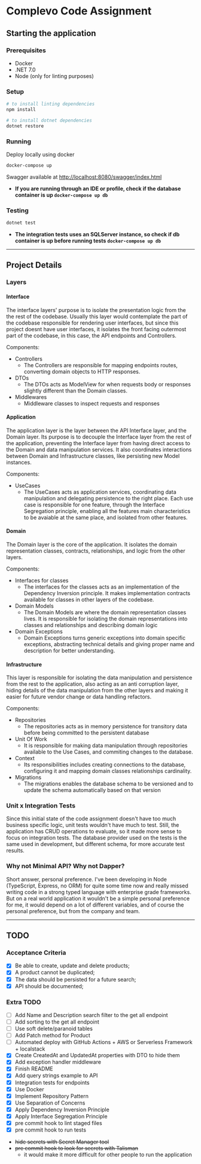 # Complevo Code Assignment
## Starting the application
### Prerequisites
- Docker
- .NET 7.0
- Node (only for linting purposes)
### Setup
```sh
# to install linting dependencies
npm install

# to install dotnet dependencies
dotnet restore
```

### Running
Deploy locally using docker
```sh
docker-compose up
```
Swagger available at [http://localhost:8080/swagger/index.html](http://localhost:8080/swagger/index.html)

- **If you are running through an IDE or profile, check if the database container is up `docker-compose up db`** 

### Testing
```sh
dotnet test
```
- **The integration tests uses an SQLServer instance, so check if db container is up before running tests `docker-compose up db`**
---
## Project Details
### Layers
#### Interface
The interface layers' purpose is to isolate the presentation logic from the the rest of the codebase. Usually this layer would contemplate the part of the codebase responsible for rendering user interfaces, but since this project doesnt have user interfaces, it isolates the front facing outermost part of the codebase, in this case, the API endpoints and Controllers.

Components:
- Controllers
  - The Controllers are responsible for mapping endpoints routes, converting domain objects to HTTP responses.
- DTOs
  - The DTOs acts as ModelView for when requests body or responses slightly different than the Domain classes.
- Middlewares
  - Middleware classes to inspect requests and responses

#### Application
The application layer is the layer between the API Interface layer, and the Domain layer. Its purpose is to decouple the Interface layer from the rest of the application, preventing the Interface layer from having direct access to the Domain and data manipulation services. It also coordinates interactions between Domain and Infrastructure classes, like persisting new Model instances.

Components:
- UseCases
  - The UseCases acts as application services, coordinating data manipulation and delegating persistence to the right place. Each use case is responsible for one feature, through the Interface Segregation principle, enabling all the features main characteristics to be avaiable at the same place, and isolated from other features.

#### Domain
The Domain layer is the core of the application. It isolates the domain representation classes, contracts, relationships, and logic from the other layers. 

Components:
- Interfaces for classes
  - The interfaces for the classes acts as an implementation of the Dependency Inversion principle. It makes implementation contracts available for classes in other layers of the codebase. 
- Domain Models
  - The Domain Models are where the domain representation classes lives. It is responsible for isolating the domain representations into classes and relationships and describing domain logic 
- Domain Exceptions
  - Domain Exceptions turns generic exceptions into domain specific exceptions, abstracting technical details and giving proper name and description for better understanding.

#### Infrastructure
This layer is responsible for isolating the data manipulation and persistence from the rest to the application, also acting as an anti corruption layer, hiding details of the data manipulation from the other layers and making it easier for future vendor change or data handling refactors.

Components:
- Repositories
  - The repositories acts as in memory persistence for transitory data before being committed to the persistent database
- Unit Of Work
  - It is responsible for making data manipulation through repositories available to the Use Cases, and commiting changes to the database. 
- Context
  - Its responsibilities includes creating connections to the database, configuring it and mapping domain classes relationships cardinality.  
- Migrations
  - The migrations enables the database schema to be versioned and to update the schema automatically based on that version

### Unit x Integration Tests
Since this initial state of the code assignment doesn't have too much business specific logic, unit tests wouldn't have much to test. Still, the application has CRUD operations to evaluate, so it made more sense to focus on integration tests.
The database provider used on the tests is the same used in development, but different schema, for more accurate test results.

### Why not Minimal API? Why not Dapper?
Short answer, personal preference. I've been developing in Node (TypeScript, Express, no ORM) for quite some time now and really missed writing code in a strong typed language with enterprise grade frameworks.
But on a real world application it wouldn't be a simple personal preference for me, it would depend on a lot of different variables, and of course the personal preference, but from the company and team.

---

## TODO
### Acceptance Criteria
- [x] Be able to create, update and delete products;
- [x] A product cannot be duplicated;
- [x] The data should be persisted for a future search;
- [x] API should be documented;

### Extra TODO
- [ ] Add Name and Description search filter to the get all endpoint
- [ ] Add sorting to the get all endpoint
- [ ] Use soft delete/paranoid tables
- [ ] Add Patch method for Product
- [ ] Automated deploy with GitHub Actions + AWS or Serverless Framework + localstack
- [x] Create CreatedAt and UpdatedAt properties with DTO to hide them
- [x] Add exception handler middleware 
- [x] Finish README 
- [x] Add query strings example to API
- [x] Integration tests for endpoints
- [x] Use Docker
- [x] Implement Repository Pattern
- [x] Use Separation of Concerns
- [x] Apply Dependency Inversion Principle
- [x] Apply Interface Segregation Principle
- [x] pre commit hook to lint staged files
- [x] pre commit hook to run tests
- ~~hide secrets with Secret Manager tool~~
- ~~pre commit hook to look for secrets with Talisman~~
  - it would make it more difficult for other people to run the application
